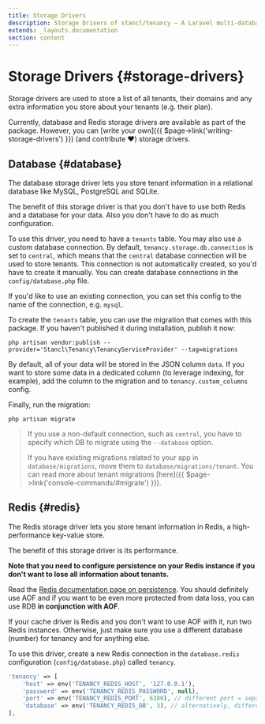```yaml
---
title: Storage Drivers
description: Storage Drivers of stancl/tenancy — A Laravel multi-database tenancy package that respects your code..
extends: _layouts.documentation
section: content
---
```


# Storage Drivers {#storage-drivers}

Storage drivers are used to store a list of all tenants, their domains and any extra information you store about your tenants (e.g. their plan).

Currently, database and Redis storage drivers are available as part of the package. However, you can [write your own]({{ $page->link('writing-storage-drivers') }}) (and contribute ❤️) storage drivers.

## Database {#database}

The database storage driver lets you store tenant information in a relational database like MySQL, PostgreSQL and SQLite.

The benefit of this storage driver is that you don't have to use both Redis and a database for your data. Also you don't have to do as much configuration.

To use this driver, you need to have a `tenants` table. You may also use a custom database connection. By default, `tenancy.storage.db.connection` is set to `central`, which means that the `central` database connection will be used to store tenants. This connection is not automatically created, so you'd have to create it manually. You can create database connections in the `config/database.php` file.

If you'd like to use an existing connection, you can set this config to the name of the connection, e.g. `mysql`.

To create the `tenants` table, you can use the migration that comes with this package. If you haven't published it during installation, publish it now:
```
php artisan vendor:publish --provider='Stancl\Tenancy\TenancyServiceProvider' --tag=migrations
```

By default, all of your data will be stored in the JSON column `data`. If you want to store some data in a dedicated column (to leverage indexing, for example), add the column to the migration and to `tenancy.custom_columns` config.

Finally, run the migration:
```
php artisan migrate
```

> If you use a non-default connection, such as `central`, you have to specify which DB to migrate using the `--database` option.
> 
> If you have existing migrations related to your app in `database/migrations`, move them to `database/migrations/tenant`. You can read more about tenant migrations [here]({{ $page->link('console-commands/#migrate') }}).

## Redis {#redis}

The Redis storage driver lets you store tenant information in Redis, a high-performance key-value store.

The benefit of this storage driver is its performance.

**Note that you need to configure persistence on your Redis instance if you don't want to lose all information about tenants.**

Read the [Redis documentation page on persistence](https://redis.io/topics/persistence). You should definitely use AOF and if you want to be even more protected from data loss, you can use RDB **in conjunction with AOF**.

If your cache driver is Redis and you don't want to use AOF with it, run two Redis instances. Otherwise, just make sure you use a different database (number) for tenancy and for anything else.

To use this driver, create a new Redis connection in the `database.redis` configuration (`config/database.php`) called `tenancy`.

```php
'tenancy' => [
    'host' => env('TENANCY_REDIS_HOST', '127.0.0.1'),
    'password' => env('TENANCY_REDIS_PASSWORD', null),
    'port' => env('TENANCY_REDIS_PORT', 6380), // different port = separate Redis instance
    'database' => env('TENANCY_REDIS_DB', 3), // alternatively, different database number
],
```
